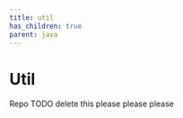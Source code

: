 ```yaml
---
title: util
has_children: true
parent: java
---
```

# Util
Repo TODO delete this please please please
